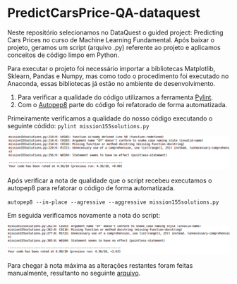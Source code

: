 # PredictCarsPrice-QA-dataquest

Neste repositório selecionamos no DataQuest o guided project: Predicting Cars Prices no curso de Machine Learning Fundamental. Após baixar o projeto, geramos um script (arquivo .py) referente ao projeto e aplicamos conceitos de código limpo em Python.

Para executar o projeto foi necessário importar a bibliotecas Matplotlib, Sklearn, Pandas e Numpy, mas como todo o procedimento foi executado no Anaconda, essas bibliotecas já estão no ambiente de desenvolvimento.

1. Para verificar a qualidade do código utilizamos a ferramenta [Pylint](https://pypi.org/project/pylint/).
2. Com o [Autopep8](https://pypi.org/project/autopep8/#id1) parte do código foi refatorado de forma automatizada.

Primeiramente verificamos a qualidade do nosso código executando o seguinte códido:
`pylint mission155solutions.py`
<center><img width="800" src="img/beforeRefactor.png"></img></center>

Após verificar a nota de qualidade que o script recebeu executamos o autopep8 para refatorar o código de forma automatizada.

`autopep8 --in-place --agressive --aggressive mission155solutions.py`

Em seguida verificamos novamente a nota do script:

<center><img width="800" src="img/afterRefactor.png"></img></center>

Para chegar à nota máxima as alterações restantes foram feitas manualmente, resultanto no seguinte [arquivo](https://github.com/Kaioh95/PredictCarsPrice-QA-dataquest/blob/main/mission155solutions-refactored.py).
